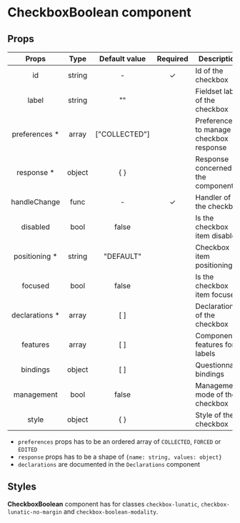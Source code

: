 # CheckboxBoolean component

## Props

|      Props      |  Type  | Default value | Required | Description                             |
| :-------------: | :----: | :-----------: | :------: | --------------------------------------- |
|       id        | string |       -       |    ✓     | Id of the checkbox                      |
|      label      | string |      ""       |          | Fieldset label of the checkbox          |
| preferences \*  | array  | ["COLLECTED"] |          | Preferences to manage checkbox response |
|   response \*   | object |      { }      |          | Response concerned by the component     |
|  handleChange   |  func  |       -       |    ✓     | Handler of the checkbox                 |
|    disabled     |  bool  |     false     |          | Is the checkbox item disabled           |
| positioning \*  | string |   "DEFAULT"   |          | Checkbox item positioning               |
|     focused     |  bool  |     false     |          | Is the checkbox item focused            |
| declarations \* | array  |      [ ]      |          | Declarations of the checkbox            |
|    features     | array  |      [ ]      |          | Component features for labels           |
|    bindings     | object |      [ ]      |          | Questionnaire bindings                  |
|   management    |  bool  |     false     |          | Management mode of the checkbox         |
|      style      | object |      { }      |          | Style of the checkbox                   |

- `preferences` props has to be an ordered array of `COLLECTED`, `FORCED` or `EDITED`
- `response` props has to be a shape of `{name: string, values: object}`
- `declarations` are documented in the `Declarations` component

## Styles

**CheckboxBoolean** component has for classes `checkbox-lunatic`, `checkbox-lunatic-no-margin` and `checkbox-boolean-modality`.
